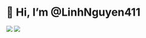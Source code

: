 # 👋 Hi, I’m @LinhNguyen411

<img src="https://github-readme-stats.vercel.app/api?username=LinhNguyen411&hide=contribs,prs"/>

<img src="https://github-readme-stats.vercel.app/api/top-langs/?username=LinhNguyen411"/>
